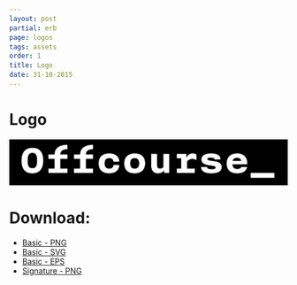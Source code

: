 ```yaml
---
layout: post
partial: erb
page: logos
tags: assets
order: 1
title: Logo
date: 31-10-2015
---
```

<div class="container padding-b-one">
  <h1 class="logo">Logo</h1>
</div>
<div class="container padding-b-one" data-container-type="fw">
  <div class="sheet js--anchor">
    <img class="image padding-b-one" src="/images/documentation/logos/off_logo_basis.png" alt="">
    <h1 class="sheet--title">Download:</h1>
    <ul class="padding-tb-twothird">
      <li class="t--text"><a href="/images/documentation/logos/off_logo_basis.png">Basic - PNG</a></li>
      <li class="t--text"><a href="/images/documentation/logos/off_logo_basis.svg">Basic - SVG</a></li>
      <li class="t--text"><a href="/images/documentation/logos/off_logo_basis.eps">Basic - EPS</a></li>
      <li class="t--text"><a href="/images/documentation/logos/off_logo_basis_signature.png">Signature - PNG</a></li>
    </ul>
  </div>
</div>